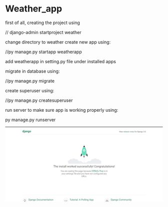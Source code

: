 # Weather_app

first of all, creating the project using

// django-admin startproject weather

change directory to weather
create new app using:

//py manage.py startapp weatherapp

add weatherapp in setting.py file under installed apps

migrate in database using:

//py manage.py migrate

create superuser using:

//py manage.py createsuperuser

run server to make sure app is working properly using:

py manage.py runserver

![](img/initialpage.PNG)
